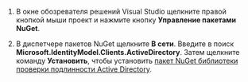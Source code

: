 1. В окне обозревателя решений Visual Studio щелкните правой кнопкой мыши проект и нажмите кнопку **Управление пакетами NuGet**.

2. В диспетчере пакетов NuGet щелкните **В сети**. Введите в поиск **Microsoft.IdentityModel.Clients.ActiveDirectory**. Затем щелкните команду **Установить**, чтобы установить [пакет NuGet библиотеки проверки подлинности Active Directory].

[пакет NuGet библиотеки проверки подлинности Active Directory]: http://www.nuget.org/packages/Microsoft.IdentityModel.Clients.ActiveDirectory

<!---HONumber=July15_HO4-->
